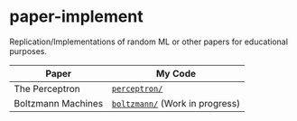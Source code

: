 # paper-implement

Replication/Implementations of random ML or other papers for educational purposes.

| Paper              | My Code                        |
| ------------------ | ------------------------------ |
| The Perceptron     | [`perceptron/`](./perceptron/) |
| Boltzmann Machines | [`boltzmann/`](./boltzmann/) (Work in progress)   |
